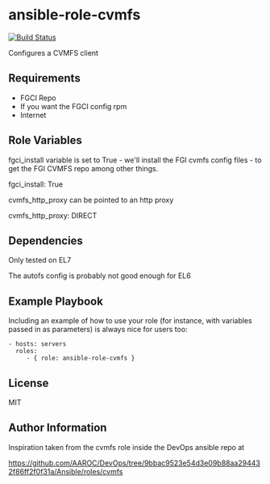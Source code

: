 ansible-role-cvmfs
=========

[![Build Status](https://travis-ci.org/CSC-IT-Center-for-Science/ansible-role-cvmfs.svg?branch=master)](https://travis-ci.org/CSC-IT-Center-for-Science/ansible-role-cvmfs)

Configures a CVMFS client

Requirements
------------

 - FGCI Repo
  - If you want the FGCI config rpm
 - Internet

Role Variables
--------------

fgci_install variable is set to True - we'll install the FGI cvmfs config files - to get the FGI CVMFS repo among other things. 

fgci_install: True

cvmfs_http_proxy can be pointed to an http proxy

cvmfs_http_proxy: DIRECT

Dependencies
------------

Only tested on EL7

The autofs config is probably not good enough for EL6

Example Playbook
----------------

Including an example of how to use your role (for instance, with variables passed in as parameters) is always nice for users too:

    - hosts: servers
      roles:
         - { role: ansible-role-cvmfs }

License
-------

MIT

Author Information
------------------

Inspiration taken from the cvmfs role inside the DevOps ansible repo at 

https://github.com/AAROC/DevOps/tree/9bbac9523e54d3e09b88aa294432f86ff2f0f31a/Ansible/roles/cvmfs

